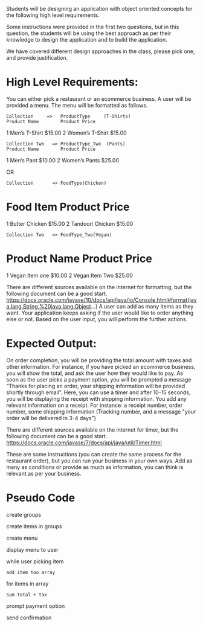 Students will be designing an application with object oriented concepts for the following high level requirements. 

Some instructions were provided in the first two questions, but in this question, the students will be using the best approach as per their knowledge to design the application and to build the application. 

We have covered different design approaches in the class, please pick one, and provide justification.

# High Level Requirements:
You can either pick a restaurant or an ecommerce business. 
A user will be provided a menu. The menu will be formatted as follows.

    Collection     =>   ProductType     (T-Shirts)
	Product Name		Product Price
1	Men’s T-Shirt		$15.00 
2	Women’s T-Shirt	    $15.00 

    Collection Two   => ProductType_Two  (Pants)
	Product Name		Product Price
1	Men’s Pant		    $10.00 
2	Women’s Pants	    $25.00 

OR

    Collection       => FoodType(Chicken)
#	Food Item		    Product Price
1	Butter Chicken	    $15.00 
2	Tandoori Chicken 	$15.00 

    Collection Two   => FoodType_Two(Vegan)
#	Product Name		Product Price
1	Vegan Item one	    $10.00 
2	Vegan Item Two	    $25.00 


There are different sources available on the internet for formatting, but the following document can be a good start.
https://docs.oracle.com/javase/10/docs/api/java/io/Console.html#format(java.lang.String,%20java.lang.Object...)
A user can add as many items as they want. Your application keeps asking if the user would like to order anything else or not. Based on the user input, you will perform the further actions.

# Expected Output:

On order completion, you will be providing the total amount with taxes and other information. 
For instance, if you have picked an ecommerce business, you will show the total, and ask the user how they would like to pay. As soon as the user picks a payment option, you will be prompted a message “Thanks for placing an order, your shipping information will be provided shortly through email”. 
Here, you can use a timer and after 10-15 seconds, you will be displaying the receipt with shipping information.
You add any relevant information on a receipt. 
For instance: a receipt number, order number, some shipping information (Tracking number, and a message "your order	will be delivered in 3-4 days")

There are different sources available on the internet for timer, but the following document can be a good start.
https://docs.oracle.com/javase/7/docs/api/java/util/Timer.html

These are some instructions (you can create the same process for the restaurant order), but you can run your business in your own ways. 
Add as many as conditions or provide as much as information, you can think is relevant as per your business.

# Pseudo Code


create groups

create items in groups


create menu

display menu to user


while user picking item

    add item too array


for items in array

    sum total + tax


prompt payment option

send confirmation